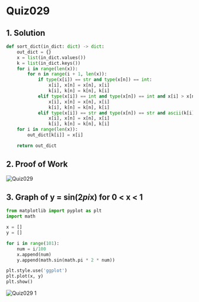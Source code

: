 # Quiz029

## 1. Solution
```.py
def sort_dict(in_dict: dict) -> dict:
    out_dict = {}
    x = list(in_dict.values())
    k = list(in_dict.keys())
    for i in range(len(x)):
        for n in range(i + 1, len(x)):
            if type(x[i]) == str and type(x[n]) == int:
                x[i], x[n] = x[n], x[i]
                k[i], k[n] = k[n], k[i]
            elif type(x[i]) == int and type(x[n]) == int and x[i] > x[n]:
                x[i], x[n] = x[n], x[i]
                k[i], k[n] = k[n], k[i]
            elif type(x[i]) == str and type(x[n]) == str and ascii(k[i]) > ascii(k[n]):
                x[i], x[n] = x[n], x[i]
                k[i], k[n] = k[n], k[i]
    for i in range(len(x)):
        out_dict[k[i]] = x[i]

    return out_dict
```
## 2. Proof of Work
![Quiz029](https://github.com/AntGra25/unit2-CS24/assets/142757981/3e7da7dd-1201-4aa7-88ca-adb094e6f41c)

## 3. Graph of y = sin(2*pi*x) for 0 < x < 1

```.py
from matplotlib import pyplot as plt
import math

x = []
y = []

for i in range(101):
    num = i/100
    x.append(num)
    y.append(math.sin(math.pi * 2 * num))

plt.style.use('ggplot')
plt.plot(x, y)
plt.show()
```

![Quiz029 1](https://github.com/AntGra25/unit2-CS24/assets/142757981/644f9ebe-677e-415a-949a-bdab5c8636e5)
